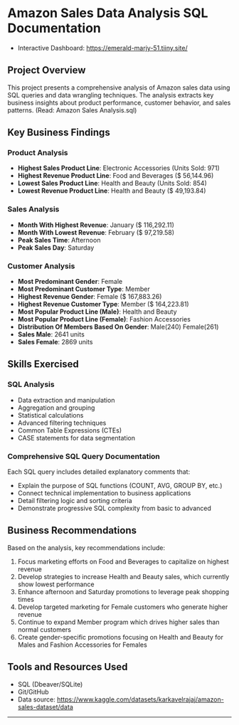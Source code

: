 # Amazon Sales Data Analysis SQL Documentation
- Interactive Dashboard: https://emerald-marjy-51.tiiny.site/
## Project Overview
This project presents a comprehensive analysis of Amazon sales data using SQL queries and data wrangling techniques. The analysis extracts key business insights about product performance, customer behavior, and sales patterns. (Read: Amazon Sales Analysis.sql)

## Key Business Findings

### Product Analysis
- **Highest Sales Product Line**: Electronic Accessories (Units Sold: 971)
- **Highest Revenue Product Line**: Food and Beverages ($ 56,144.96)
- **Lowest Sales Product Line**: Health and Beauty (Units Sold: 854)
- **Lowest Revenue Product Line**: Health and Beauty ($ 49,193.84)

### Sales Analysis
- **Month With Highest Revenue**: January ($ 116,292.11)
- **Month With Lowest Revenue**: February ($ 97,219.58)
- **Peak Sales Time**: Afternoon
- **Peak Sales Day**: Saturday

### Customer Analysis
- **Most Predominant Gender**: Female
- **Most Predominant Customer Type**: Member
- **Highest Revenue Gender**: Female ($ 167,883.26)
- **Highest Revenue Customer Type**: Member ($ 164,223.81)
- **Most Popular Product Line (Male)**: Health and Beauty
- **Most Popular Product Line (Female)**: Fashion Accessories
- **Distribution Of Members Based On Gender**: Male(240) Female(261)
- **Sales Male**: 2641 units
- **Sales Female**: 2869 units

## Skills Exercised

### SQL Analysis
- Data extraction and manipulation
- Aggregation and grouping
- Statistical calculations
- Advanced filtering techniques
- Common Table Expressions (CTEs)
- CASE statements for data segmentation


### Comprehensive SQL Query Documentation
Each SQL query includes detailed explanatory comments that:
- Explain the purpose of SQL functions (COUNT, AVG, GROUP BY, etc.)
- Connect technical implementation to business applications
- Detail filtering logic and sorting criteria
- Demonstrate progressive SQL complexity from basic to advanced


## Business Recommendations

Based on the analysis, key recommendations include:
1. Focus marketing efforts on Food and Beverages to capitalize on highest revenue
2. Develop strategies to increase Health and Beauty sales, which currently show lowest performance
3. Enhance afternoon and Saturday promotions to leverage peak shopping times
4. Develop targeted marketing for Female customers who generate higher revenue
5. Continue to expand Member program which drives higher sales than normal customers
6. Create gender-specific promotions focusing on Health and Beauty for Males and Fashion Accessories for Females

## Tools and Resources Used
- SQL (Dbeaver/SQLite)
- Git/GitHub
- Data source: https://www.kaggle.com/datasets/karkavelrajaj/amazon-sales-dataset/data

---
